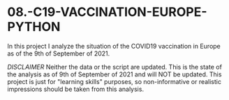 # 08.-C19-VACCINATION-EUROPE-PYTHON

In this project I analyze the situation of the COVID19 vaccination in Europe as of the 9th of September of 2021.

*DISCLAIMER*
Neither the data or the script are updated. This is the state of the analysis as of 9th of September of 2021 and will NOT be updated.
This project is just for "learning skills" purposes, so non-informative or realistic impressions should be taken from this analysis.
